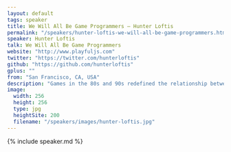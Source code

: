 ```yaml
---
layout: default
tags: speaker
title: We Will All Be Game Programmers – Hunter Loftis
permalink: "/speakers/hunter-loftis-we-will-all-be-game-programmers.html"
speaker: Hunter Loftis
talk: We Will All Be Game Programmers
website: "http://www.playfuljs.com"
twitter: "https://twitter.com/hunterloftis"
github: "https://github.com/hunterloftis"
gplus: ""
from: "San Francisco, CA, USA"
description: "Games in the 80s and 90s redefined the relationship between a user and a computer. Realtime, offline-first networking, fluid graphics, and physics-based animations posed incredible development challenges. Overcoming these challenges introduced a whole class of elegant techniques for immersive user experiences - that most JavaScript developers have never heard of!\n\nMy talk will show that normal JS apps will soon rely on game programming techniques every day. You'll be amazed at how many libraries you're using are already based on basic game-loop architecture. Finally, you'll leave ready to push your own apps forward with a little bit of gaming magic."
image:
  width: 256
  height: 256
  type: jpg
  heightSite: 200
  filename: "/speakers/images/hunter-loftis.jpg"
---
```


{% include speaker.md %}
